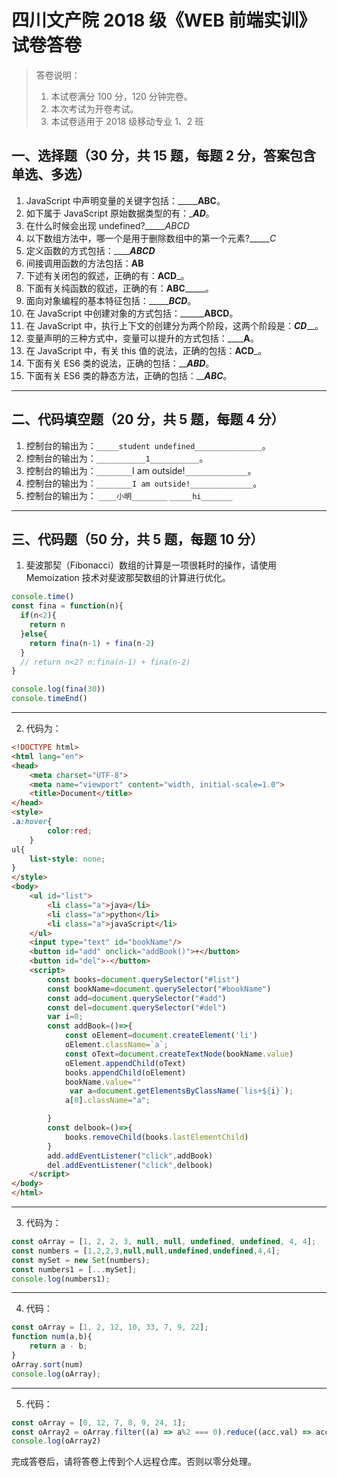 # 四川文产院 2018 级《WEB 前端实训》试卷答卷

> 答卷说明：
> 1. 本试卷满分 100 分，120 分钟完卷。
> 2. 本次考试为开卷考试。
> 3. 本试卷适用于 2018 级移动专业 1、2 班

## 一、选择题（30 分，共 15 题，每题 2 分，答案包含单选、多选）

1. JavaScript 中声明变量的关键字包括：_______ABC__。
2. 如下属于 JavaScript 原始数据类型的有：______AD_____。
3. 在什么时候会出现 undefined?______ABCD_
4. 以下数组方法中，哪一个是用于删除数组中的第一个元素?______C_
5. 定义函数的方式包括：_______ABCD___
6. 间接调用函数的方法包括：______AB______
7. 下述有关闭包的叙述，正确的有：______ACD_______。
8. 下面有关纯函数的叙述，正确的有：______ABC___________。
9. 面向对象编程的基本特征包括：____________BCD_______。
10. 在 JavaScript 中创建对象的方式包括：____________ABCD______。
11. 在 JavaScript 中，执行上下文的创建分为两个阶段，这两个阶段是：_____CD_______。
12. 变量声明的三种方式中，变量可以提升的方式包括：______A__。
13. 在 JavaScript 中，有关 this 值的说法，正确的包括：______ACD_______。
14. 下面有关 ES6 类的说法，正确的包括：_______ABD_____。
15. 下面有关 ES6 类的静态方法，正确的包括：_______ABC_____。

------

## 二、代码填空题（20 分，共 5 题，每题 4 分）

1. 控制台的输出为：`_____student undefined_______________`。
2. 控制台的输出为：`___________1___________`。
3. 控制台的输出为：`________`I am outside!`______________`。
4. 控制台的输出为：`________I am outside!______________`。
5. 控制台的输出为：
    `____小明________`
    `_____hi_______`
-------

## 三、代码题（50 分，共 5 题，每题 10 分）

1. 斐波那契（Fibonacci）数组的计算是一项很耗时的操作，请使用 Memoization 技术对斐波那契数组的计算进行优化。

```js
console.time()
const fina = function(n){
  if(n<2){
    return n
  }else{
    return fina(n-1) + fina(n-2)
  }
  // return n<2? n:fina(n-1) + fina(n-2)
}

console.log(fina(30))
console.timeEnd()

```

-------

2. 代码为：

```html
<!DOCTYPE html>
<html lang="en">
<head>
    <meta charset="UTF-8">
    <meta name="viewport" content="width, initial-scale=1.0">
    <title>Document</title>
</head>
<style>
.a:hover{
        color:red;
    }
ul{
    list-style: none;
}
</style>
<body>
    <ul id="list">
        <li class="a">java</li>
        <li class="a">python</li>
        <li class="a">javaScript</li>
    </ul>
    <input type="text" id="bookName"/>
    <button id="add" onclick="addBook()">+</button>
    <button id="del">-</button>
    <script>
        const books=document.querySelector("#list")
        const bookName=document.querySelector("#bookName")
        const add=document.querySelector("#add")
        const del=document.querySelector("#del")
        var i=0;
        const addBook=()=>{
            const oElement=document.createElement('li')
            oElement.className=`a`;
            const oText=document.createTextNode(bookName.value)
            oElement.appendChild(oText)
            books.appendChild(oElement)
            bookName.value=""
             var a=document.getElementsByClassName(`lis+${i}`);
            a[0].className="a";

        }
        const delbook=()=>{
            books.removeChild(books.lastElementChild)
        }
        add.addEventListener("click",addBook)
        del.addEventListener("click",delbook)
    </script>
</body>
</html>
```

-------

3. 代码为：

```js
const oArray = [1, 2, 2, 3, null, null, undefined, undefined, 4, 4];
const numbers = [1,2,2,3,null,null,undefined,undefined,4,4];
const mySet = new Set(numbers);
const numbers1 = [...mySet];
console.log(numbers1);
```

-------

4. 代码：

```js
const oArray = [1, 2, 12, 10, 33, 7, 9, 22];
function num(a,b){
    return a - b;
}
oArray.sort(num)
console.log(oArray);
```

-------

5. 代码：

```js
const oArray = [0, 12, 7, 8, 9, 24, 1];
const oArray2 = oArray.filter((a) => a%2 === 0).reduce((acc,val) => acc + val)
console.log(oArray2)
```





完成答卷后，请将答卷上传到个人远程仓库。否则以零分处理。

​        